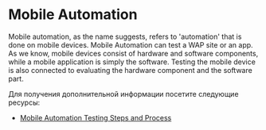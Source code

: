 # Mobile Automation

Mobile automation, as the name suggests, refers to 'automation' that is done on mobile devices. Mobile Automation can test a WAP site or an app. As we know, mobile devices consist of hardware and software components, while a mobile application is simply the software. Testing the mobile device is also connected to evaluating the hardware component and the software part.

Для получения дополнительной информации посетите следующие ресурсы:

- [Mobile Automation Testing Steps and Process](https://u-tor.com/topic/mobile-automation-steps)
